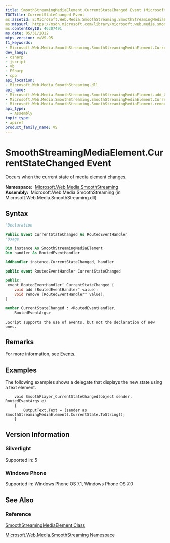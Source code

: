 ```yaml
---
title: SmoothStreamingMediaElement.CurrentStateChanged Event (Microsoft.Web.Media.SmoothStreaming)
TOCTitle: CurrentStateChanged Event
ms:assetid: E:Microsoft.Web.Media.SmoothStreaming.SmoothStreamingMediaElement.CurrentStateChanged
ms:mtpsurl: https://msdn.microsoft.com/library/microsoft.web.media.smoothstreaming.smoothstreamingmediaelement.currentstatechanged(v=VS.95)
ms:contentKeyID: 46307491
ms.date: 05/31/2012
mtps_version: v=VS.95
f1_keywords:
- Microsoft.Web.Media.SmoothStreaming.SmoothStreamingMediaElement.CurrentStateChanged
dev_langs:
- csharp
- jscript
- vb
- FSharp
- cpp
api_location:
- Microsoft.Web.Media.SmoothStreaming.dll
api_name:
- Microsoft.Web.Media.SmoothStreaming.SmoothStreamingMediaElement.add_CurrentStateChanged
- Microsoft.Web.Media.SmoothStreaming.SmoothStreamingMediaElement.CurrentStateChanged
- Microsoft.Web.Media.SmoothStreaming.SmoothStreamingMediaElement.remove_CurrentStateChanged
api_type:
  - Assembly
topic_type:
- apiref
product_family_name: VS
---
```


# SmoothStreamingMediaElement.CurrentStateChanged Event

Occurs when the current state of media element changes.

**Namespace:**  [Microsoft.Web.Media.SmoothStreaming](microsoft-web-media-smoothstreaming-namespace_1.md)  
**Assembly:**  Microsoft.Web.Media.SmoothStreaming (in Microsoft.Web.Media.SmoothStreaming.dll)

## Syntax

```vb
'Declaration

Public Event CurrentStateChanged As RoutedEventHandler
'Usage

Dim instance As SmoothStreamingMediaElement
Dim handler As RoutedEventHandler

AddHandler instance.CurrentStateChanged, handler
```

```csharp
public event RoutedEventHandler CurrentStateChanged
```

```cpp
public:
 event RoutedEventHandler^ CurrentStateChanged {
    void add (RoutedEventHandler^ value);
    void remove (RoutedEventHandler^ value);
}
```

``` fsharp
member CurrentStateChanged : <RoutedEventHandler,
    RoutedEventArgs>
```

```jscript
JScript supports the use of events, but not the declaration of new ones.
```

## Remarks

For more information, see [Events](events.md).

## Examples

The following examples shows a delegate that displays the new state using a text element.

``` 
    void SmoothPlayer_CurrentStateChanged(object sender, RoutedEventArgs e)
    {
        OutputText.Text = (sender as SmoothStreamingMediaElement).CurrentState.ToString();
    }
```

## Version Information

### Silverlight

Supported in: 5  

### Windows Phone

Supported in: Windows Phone OS 7.1, Windows Phone OS 7.0  

## See Also

### Reference

[SmoothStreamingMediaElement Class](smoothstreamingmediaelement-class-microsoft-web-media-smoothstreaming_1.md)

[Microsoft.Web.Media.SmoothStreaming Namespace](microsoft-web-media-smoothstreaming-namespace_1.md)
